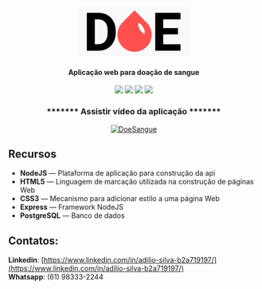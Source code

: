 <div align="center">
  <img src="https://github.com/adilio-dss/doe-sangue/blob/master/public/logo.png" height="100px" alt="DoeSangue"/>
</div>

<div align="center">

  #### Aplicação web para doação de sangue

  ![](https://img.shields.io/badge/autor-Adilio-red)
  ![](https://img.shields.io/badge/Back--End-NodeJS-red)
  ![](https://img.shields.io/badge/Front--End-HTML|CSS-red)
  ![](https://img.shields.io/badge/Banco-PostgreSQL-red)
</div> 

<div align="center">

  ### ******* Assistir vídeo da aplicação *******
  [![DoeSangue](http://img.youtube.com/vi/gpKbjMok2LI/0.jpg)](http://www.youtube.com/watch?v=gpKbjMok2LI "DoeSangue")
</div>

## Recursos

- **NodeJS** — Plataforma de aplicação para construção da api
- **HTML5** — Linguagem de marcação utilizada na construção de páginas Web
- **CSS3** —  Mecanismo para adicionar estilo a uma página Web
- **Express** — Framework NodeJS
- **PostgreSQL** — Banco de dados


## Contatos:
**Linkedin**: [https://www.linkedin.com/in/adilio-silva-b2a719197/](https://www.linkedin.com/in/adilio-silva-b2a719197/)  
**Whatsapp**: (61) 98333-2244

